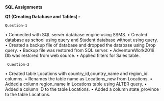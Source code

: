 **SQL Assignments**


**Q1 (Creating Database and Tables) :**

	Question-1
•	Connected with SQL server database engine using SSMS.
•	Created database as school using query and Student database without using query.
•	Created a backup file of database and dropped the database using Drop query.
•	Backup file was restored from SQL server.
•	AdventureWork2019 Db was restored from web source.
•	Applied filters for Sales table.

 	 Question-2
•	Created table Locations with country_id,country_name and region_id columns.
•	Renames the table name as Locations_new from Locations.
•	Added a column region_name in Locations table using ALTER query.
•	Added a column ID to the table Locations.
•	Added a column state_province to the table Locations.
